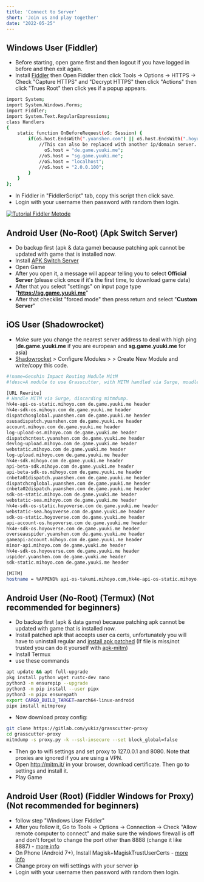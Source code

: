 ```yaml
---
title: 'Connect to Server'
short: 'Join us and play together'
date: "2022-05-25"
---
```


## Windows User (Fiddler)
- Before starting, open game first and then logout if you have logged in before and then exit again.
- Install [Fiddler](https://file.yuuki.me/0:/Leak/FiddlerSetup.exe) then Open Fiddler then click Tools -> Options -> HTTPS -> Check "Capture HTTPS" and "Decrypt HTTPS" then click "Actions" then click "Trues Root" then click yes if a popup appears.
```sh
import System;
import System.Windows.Forms;
import Fiddler;
import System.Text.RegularExpressions;
class Handlers
{
    static function OnBeforeRequest(oS: Session) {
        if(oS.host.EndsWith(".yuanshen.com") || oS.host.EndsWith(".hoyoverse.com") || oS.host.EndsWith(".mihoyo.com")) {
            //This can also be replaced with another ip/domain server.
              oS.host = "de.game.yuuki.me";
            //oS.host = "sg.game.yuuki.me";
			//oS.host = "localhost";
            //oS.host = "2.0.0.100";
        }
    }
};
```
- In Fiddler in "FiddlerScript" tab, copy this script then click save.
- Login with your username then password with random then login.

[![Tutorial Fiddler Metode](https://youtube-md.vercel.app/UWsFbzAGNiA/640/360)](https://www.youtube.com/watch?v=dQw4w9WgXcQ)

## Android User (No-Root) (Apk Switch Server)
- Do backup first (apk & data game) because patching apk cannot be updated with game that is installed now.
- Install [APK Switch Server](/posts/2-7)
- Open Game
- After you open it, a message will appear telling you to select **Official Server** (please click once if it's the first time, to download game data) 
- After that you select "settings" on input page type "**https://sg.game.yuuki.me**" 
- After that checklist "forced mode" then press return and select "**Custom Server**"

## iOS User (Shadowrocket)
- Make sure you change the nearest server address to deal with high ping (**de.game.yuuki.me** if you are european and **sg.game.yuuki.me** for asia)
- [Shadowrocket](https://apps.apple.com/id/app/shadowrocket/id932747118?l=id) > Configure Modules > > Create New Module and write/copy this code.
```sh
#!name=Genshin Impact Routing Module MitM
#!desc=A module to use Grasscutter, with MITM handled via Surge, moudle written by 𝐖𝐨𝐰.

[URL Rewrite]
# Handle MITM via Surge, discarding mitmdump.
hk4e-api-os-static.mihoyo.com de.game.yuuki.me header
hk4e-sdk-os.mihoyo.com de.game.yuuki.me header
dispatchosglobal.yuanshen.com de.game.yuuki.me header
osusadispatch.yuanshen.com de.game.yuuki.me header
account.mihoyo.com de.game.yuuki.me header
log-upload-os.mihoyo.com de.game.yuuki.me header
dispatchcntest.yuanshen.com de.game.yuuki.me header
devlog-upload.mihoyo.com de.game.yuuki.me header
webstatic.mihoyo.com de.game.yuuki.me header
log-upload.mihoyo.com de.game.yuuki.me header
hk4e-sdk.mihoyo.com de.game.yuuki.me header
api-beta-sdk.mihoyo.com de.game.yuuki.me header
api-beta-sdk-os.mihoyo.com de.game.yuuki.me header
cnbeta01dispatch.yuanshen.com de.game.yuuki.me header
dispatchcnglobal.yuanshen.com de.game.yuuki.me header
cnbeta02dispatch.yuanshen.com de.game.yuuki.me header
sdk-os-static.mihoyo.com de.game.yuuki.me header
webstatic-sea.mihoyo.com de.game.yuuki.me header
hk4e-sdk-os-static.hoyoverse.com de.game.yuuki.me header
webstatic-sea.hoyoverse.com de.game.yuuki.me header
sdk-os-static.hoyoverse.com de.game.yuuki.me header
api-account-os.hoyoverse.com de.game.yuuki.me header
hk4e-sdk-os.hoyoverse.com de.game.yuuki.me header
overseauspider.yuanshen.com de.game.yuuki.me header
gameapi-account.mihoyo.com de.game.yuuki.me header
minor-api.mihoyo.com de.game.yuuki.me header
hk4e-sdk-os.hoyoverse.com de.game.yuuki.me header
uspider.yuanshen.com de.game.yuuki.me header
sdk-static.mihoyo.com de.game.yuuki.me header

[MITM]
hostname = %APPEND% api-os-takumi.mihoyo.com,hk4e-api-os-static.mihoyo.com,hk4e-sdk-os.mihoyo.com,dispatchosglobal.yuanshen.com,osusadispatch.yuanshen.com,account.mihoyo.com,log-upload-os.mihoyo.com,dispatchcntest.yuanshen.com,devlog-upload.mihoyo.com,webstatic.mihoyo.com,log-upload.mihoyo.com,hk4e-sdk.mihoyo.com,api-beta-sdk.mihoyo.com,api-beta-sdk-os.mihoyo.com,cnbeta01dispatch.yuanshen.com,dispatchcnglobal.yuanshen.com,cnbeta02dispatch.yuanshen.com,sdk-os-static.mihoyo.com,webstatic-sea.mihoyo.com,hk4e-sdk-os-static.hoyoverse.com,webstatic-sea.hoyoverse.com,sdk-os-static.hoyoverse.com,api-account-os.hoyoverse.com,hk4e-sdk-os.hoyoverse.com,overseauspider.yuanshen.com,gameapi-account.mihoyo.com,minor-api.mihoyo.com,public-data-api.mihoyo.com,uspider.yuanshen.com,sdk-static.mihoyo.com, de.game.yuuki.me
```
## Android User (No-Root) (Termux) (Not recommended for beginners)
- Do backup first (apk & data game) because patching apk cannot be updated with game that is installed now.
- Install patched apk that accepts user ca certs, unfortunately you will have to uninstall regular and [install apk patched](https://file.yuuki.me/0:/Leak/) (If file is miss/not trusted you can do it yourself with [apk-mitm](https://github.com/shroudedcode/apk-mitm))
- Install Termux
- use these commands
```sh
apt update && apt full-upgrade
pkg install python wget rustc-dev nano
python3 -m ensurepip --upgrade
python3 -m pip install --user pipx
python3 -m pipx ensurepath
export CARGO_BUILD_TARGET=aarch64-linux-android
pipx install mitmproxy
```
- Now download proxy config: 
```sh
git clone https://gitlab.com/yukiz/grasscutter-proxy
cd grasscutter-proxy
mitmdump -s proxy.py -k --ssl-insecure --set block_global=false
```
- Then go to wifi settings and set proxy to 127.0.0.1 and 8080. Note that proxies are ignored if you are using a VPN.
- Open http://mitm.it/ in your browser, download certificate. Then go to settings and install it.
- Play Game

## Android User (Root) (Fiddler Windows for Proxy) (Not recommended for beginners)
- follow step "Windows User Fiddler"
- After you follow it, Go to Tools -> Options -> Connection -> Check "Allow remote computer to connect" and make sure the windows firewall is off and don't forget to change the port other than 8888 (change it like 8887) - [more info](https://www.telerik.com/blogs/how-to-capture-android-traffic-with-fiddler)
- On Phone (Android 7+), Install Magisk+MagiskTrustUserCerts - [more info](https://platinmods.com/threads/intercepting-https-traffic-from-apps-on-android-7-and-above-root.131373/)
- Change proxy on wifi settings with your server ip
- Login with your username then password with random then login.